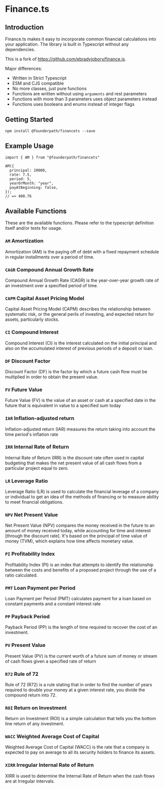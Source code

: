 # Finance.ts

## Introduction

Finance.ts makes it easy to incorporate common financial calculations into your application. The library is built in Typescript without any dependencies. 

This is a fork of https://github.com/ebradyjobory/finance.js. 

Major differences: 
- Written in Strict Typescript 
- ESM and CJS compatible
- No more classes, just pure functions 
- Functions are written without using `arguments` and rest parameters 
- Functions with more than 3 parameters uses object parameters instead
- Functions uses booleans and enums instead of integer flags


## Getting Started 

```lang=bash
npm install @founderpath/financets --save
```

## Example Usage

```lang=ts
import { AM } from "@founderpath/financets"

AM({
  principal: 20000,
  rate: 7.5,
  period: 5,
  yearOrMonth: "year",
  payAtBeginning: false,
});
// => 400.76
```

## Available Functions 

These are the available functions. Please refer to the typescript definition itself and/or tests for usage. 

### `AM` Amortization

Amortization (AM) is the paying off of debt with a fixed repayment schedule in regular installments over a period of time.

### `CAGR` Compound Annual Growth Rate 

Compound Annual Growth Rate (CAGR) is the year-over-year growth rate of an investment over a specified period of time.

### `CAPM` Capital Asset Pricing Model

Capital Asset Pricing Model (CAPM) describes the relationship between systematic risk, or the general perils of investing, and expected return for assets, particularly stocks.

### `CI` Compound Interest

Compound Interest (CI) is the interest calculated on the initial principal and also on the accumulated interest of previous periods of a deposit or loan.

### `DF` Discount Factor
Discount Factor (DF) is the factor by which a future cash flow must be multiplied in order to obtain the present value.

### `FV` Future Value
Future Value (FV) is the value of an asset or cash at a specified date in the future that is equivalent in value to a specified sum today

### `IAR` Inflation-adjusted return
Inflation-adjusted return (IAR) measures the return taking into account the time period's inflation rate

### `IRR` Internal Rate of Return
Internal Rate of Return (IRR) is the discount rate often used in capital budgeting that makes the net present value of all cash flows from a particular project equal to zero.

### `LR`  Leverage Ratio 
Leverage Ratio (LR) is used to calculate the financial leverage of a company or individual to get an idea of the methods of financing or to measure ability to meet financial obligations.

### `NPV` Net Present Value
Net Present Value (NPV) compares the money received in the future to an amount of money received today, while accounting for time and interest [through the discount rate]. It's based on the principal of time value of money (TVM), which explains how time affects monetary value.

### `PI` Profitability Index
Profitability Index (PI) is an index that attempts to identify the relationship between the costs and benefits of a proposed project through the use of a ratio calculated.

### `PMT` Loan Payment per Period
Loan Payment per Period (PMT) calculates payment for a loan based on constant payments and a constant interest rate

### `PP` Payback Period
Payback Period (PP) is the length of time required to recover the cost of an investment.

### `PV` Present Value 
Present Value (PV) is the current worth of a future sum of money or stream of cash flows given a specified rate of return

### `R72` Rule of 72
Rule of 72 (R72) is a rule stating that in order to find the number of years required to double your money at a given interest rate, you divide the compound return into 72.

### `ROI` Return on Investment
Return on Investment (ROI) is a simple calculation that tells you the bottom line return of any investment.

### `WACC` Weighted Average Cost of Capital
Weighted Average Cost of Capital (WACC) is the rate that a company is expected to pay on average to all its security holders to finance its assets.

### `XIRR` Irregular Internal Rate of Return
XIRR is used to determine the Internal Rate of Return when the cash flows are at Irregular intervals.